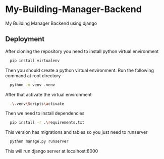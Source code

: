 # My-Building-Manager-Backend
My Building Manager Backend using django


## Deployment

After cloning the repository you need to install python virtual environment

```bash 
  pip install virtualenv
```

Then you should create a python virtual environment. Run the following command at root directory

```bash 
  python -m venv .venv
```
After that activate the virtual environment

```bash 
  .\.venv\Scripts\activate 
```

Then we need to install dependencies

```bash 
  pip install -r .\requirements.txt
```
This version has migrations and tables so you just need to runserver

```bash 
  python manage.py runserver
```
This will run django server at localhost:8000
